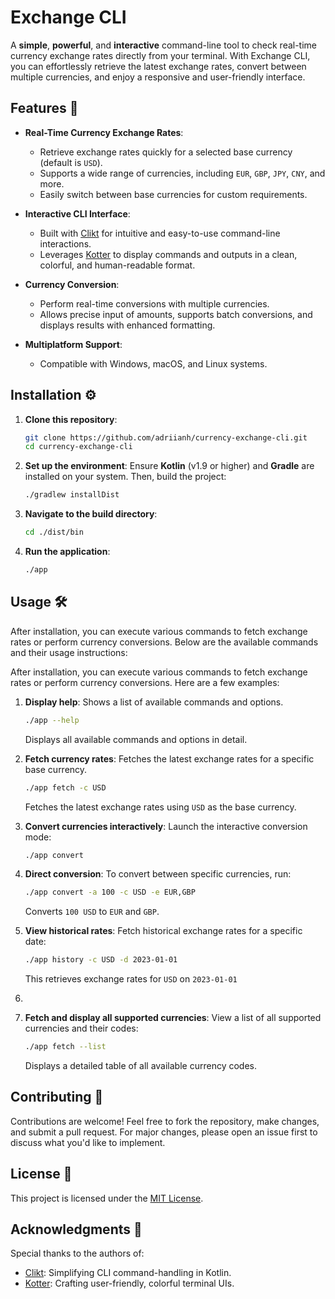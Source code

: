 # Exchange CLI

A **simple**, **powerful**, and **interactive** command-line tool to check real-time currency exchange rates directly from your terminal. With Exchange CLI, you can effortlessly retrieve the latest exchange rates, convert between multiple currencies, and enjoy a responsive and user-friendly interface.

## Features 🚀

- **Real-Time Currency Exchange Rates**:
    - Retrieve exchange rates quickly for a selected base currency (default is `USD`).
    - Supports a wide range of currencies, including `EUR`, `GBP`, `JPY`, `CNY`, and more.
    - Easily switch between base currencies for custom requirements.

- **Interactive CLI Interface**:
    - Built with [Clikt](https://github.com/ajalt/clikt) for intuitive and easy-to-use command-line interactions.
    - Leverages [Kotter](https://github.com/varabyte/kotter) to display commands and outputs in a clean, colorful, and human-readable format.

- **Currency Conversion**:
    - Perform real-time conversions with multiple currencies.
    - Allows precise input of amounts, supports batch conversions, and displays results with enhanced formatting.

- **Multiplatform Support**:
    - Compatible with Windows, macOS, and Linux systems.

## Installation ⚙️

1. **Clone this repository**:
   ```bash
   git clone https://github.com/adriianh/currency-exchange-cli.git
   cd currency-exchange-cli
   ```

2. **Set up the environment**:
   Ensure **Kotlin** (v1.9 or higher) and **Gradle** are installed on your system. Then, build the project:
   ```bash
   ./gradlew installDist
   ```

3. **Navigate to the build directory**:
   ```bash
   cd ./dist/bin
   ```

4. **Run the application**:
   ```bash
   ./app
   ```

## Usage 🛠️

After installation, you can execute various commands to fetch exchange rates or perform currency conversions. Below are the available commands and their usage instructions:

After installation, you can execute various commands to fetch exchange rates or perform currency conversions. Here are a few examples:

1. **Display help**: Shows a list of available commands and options.

   ```bash
   ./app --help
   ```
   Displays all available commands and options in detail.
2. **Fetch currency rates**: Fetches the latest exchange rates for a specific base currency.
   ```bash
   ./app fetch -c USD
   ```
   Fetches the latest exchange rates using `USD` as the base currency.

3. **Convert currencies interactively**:
   Launch the interactive conversion mode:
   ```bash
   ./app convert
   ```

4. **Direct conversion**:
   To convert between specific currencies, run:
   ```bash
   ./app convert -a 100 -c USD -e EUR,GBP
   ```
   Converts `100 USD` to `EUR` and `GBP`.

5. **View historical rates**:
   Fetch historical exchange rates for a specific date:
   ```bash
   ./app history -c USD -d 2023-01-01
   ```
   This retrieves exchange rates for `USD` on `2023-01-01`
6. 
6. **Fetch and display all supported currencies**:
   View a list of all supported currencies and their codes:
   ```bash
   ./app fetch --list
   ```
   Displays a detailed table of all available currency codes.

## Contributing 🤝

Contributions are welcome! Feel free to fork the repository, make changes, and submit a pull request. For major changes, please open an issue first to discuss what you'd like to implement.

## License 📜

This project is licensed under the [MIT License](./LICENSE).

## Acknowledgments 🙌

Special thanks to the authors of:
- [Clikt](https://github.com/ajalt/clikt): Simplifying CLI command-handling in Kotlin.
- [Kotter](https://github.com/varabyte/kotter): Crafting user-friendly, colorful terminal UIs.